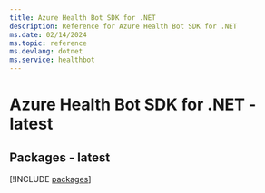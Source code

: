 ```yaml
---
title: Azure Health Bot SDK for .NET
description: Reference for Azure Health Bot SDK for .NET
ms.date: 02/14/2024
ms.topic: reference
ms.devlang: dotnet
ms.service: healthbot
---
```

# Azure Health Bot SDK for .NET - latest
## Packages - latest
[!INCLUDE [packages](health-bot-index.md)]